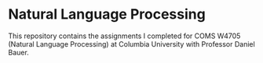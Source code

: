# Natural Language Processing
This repository contains the assignments I completed for COMS W4705 (Natural Language Processing) at Columbia University with Professor Daniel Bauer.
